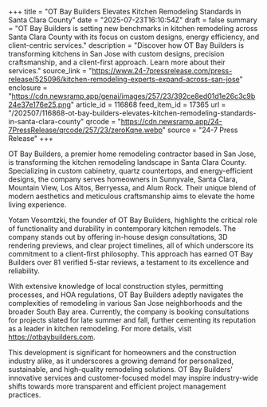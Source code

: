 +++
title = "OT Bay Builders Elevates Kitchen Remodeling Standards in Santa Clara County"
date = "2025-07-23T16:10:54Z"
draft = false
summary = "OT Bay Builders is setting new benchmarks in kitchen remodeling across Santa Clara County with its focus on custom designs, energy efficiency, and client-centric services."
description = "Discover how OT Bay Builders is transforming kitchens in San Jose with custom designs, precision craftsmanship, and a client-first approach. Learn more about their services."
source_link = "https://www.24-7pressrelease.com/press-release/525096/kitchen-remodeling-experts-expand-across-san-jose"
enclosure = "https://cdn.newsramp.app/genai/images/257/23/392ce8ed01d1e26c3c9b24e37e176e25.png"
article_id = 116868
feed_item_id = 17365
url = "/202507/116868-ot-bay-builders-elevates-kitchen-remodeling-standards-in-santa-clara-county"
qrcode = "https://cdn.newsramp.app/24-7PressRelease/qrcode/257/23/zeroKqne.webp"
source = "24-7 Press Release"
+++

<p>OT Bay Builders, a premier home remodeling contractor based in San Jose, is transforming the kitchen remodeling landscape in Santa Clara County. Specializing in custom cabinetry, quartz countertops, and energy-efficient designs, the company serves homeowners in Sunnyvale, Santa Clara, Mountain View, Los Altos, Berryessa, and Alum Rock. Their unique blend of modern aesthetics and meticulous craftsmanship aims to elevate the home living experience.</p><p>Yotam Vesomtzki, the founder of OT Bay Builders, highlights the critical role of functionality and durability in contemporary kitchen remodels. The company stands out by offering in-house design consultations, 3D rendering previews, and clear project timelines, all of which underscore its commitment to a client-first philosophy. This approach has earned OT Bay Builders over 81 verified 5-star reviews, a testament to its excellence and reliability.</p><p>With extensive knowledge of local construction styles, permitting processes, and HOA regulations, OT Bay Builders adeptly navigates the complexities of remodeling in various San Jose neighborhoods and the broader South Bay area. Currently, the company is booking consultations for projects slated for late summer and fall, further cementing its reputation as a leader in kitchen remodeling. For more details, visit <a href='https://otbaybuilders.com' rel='nofollow' target='_blank'>https://otbaybuilders.com</a>.</p><p>This development is significant for homeowners and the construction industry alike, as it underscores a growing demand for personalized, sustainable, and high-quality remodeling solutions. OT Bay Builders' innovative services and customer-focused model may inspire industry-wide shifts towards more transparent and efficient project management practices.</p>